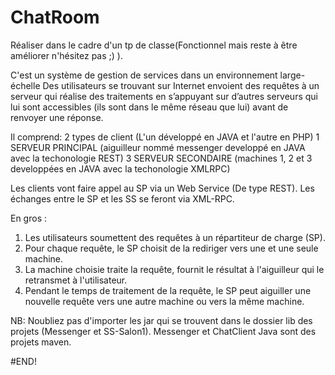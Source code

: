 # ChatRoom
Réaliser dans le cadre d'un tp de classe(Fonctionnel mais reste à être améliorer n'hésitez pas ;) ).

C'est un système de gestion de services dans un environnement large-échelle
Des utilisateurs se trouvant sur Internet envoient des requêtes à un serveur qui réalise des traitements en s’appuyant sur d’autres serveurs qui lui sont accessibles (ils sont dans le même réseau que lui) avant de renvoyer une réponse.

Il comprend: 
  2 types de client (L'un développé en JAVA et l'autre en PHP)
  1 SERVEUR PRINCIPAL (aiguilleur nommé messenger developpé en JAVA avec la techonologie REST)
  3 SERVEUR SECONDAIRE (machines 1, 2 et 3 developpées en JAVA avec la techonologie XMLRPC)

Les clients vont faire appel au SP via un Web Service (De type REST).
Les échanges entre le SP et les SS se feront via XML-RPC.

En gros : 
1. Les utilisateurs soumettent des requêtes à un répartiteur de charge (SP).
2. Pour chaque requête, le SP choisit de la rediriger vers une et une seule machine.
3. La machine choisie traite la requête, fournit le résultat à l'aiguilleur qui le retransmet à l'utilisateur.
4. Pendant le temps de traitement de la requête, le SP peut aiguiller une nouvelle requête vers une autre machine ou vers la même machine.

NB: 
Noubliez pas d'importer les jar qui se trouvent dans le dossier lib des projets (Messenger et SS-Salon1).
Messenger et ChatClient Java sont des projets maven. 

#END!
